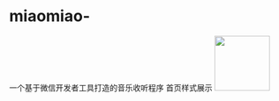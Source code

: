 # miaomiao-
一个基于微信开发者工具打造的音乐收听程序
首页样式展示
<img src="https://pic.imgdb.cn/item/6244672827f86abb2ab7b9c4.png" width="100px">
